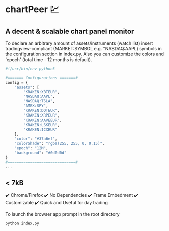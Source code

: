# chartPeer :chart:
## A decent & scalable chart panel monitor
To declare an arbitrary amount of assets/instruments (watch list) insert tradingview-compliant (MARKET:SYMBOL e.g. "NASDAQ:AAPL)
symbols in the configuration section in index.py. Also you can customize the colors and 'epoch' (total time - 12 months is default).


```python
#!/usr/bin/env python3

#======= Configurations =======#
config = {
    "assets": [
        "KRAKEN:XBTEUR",
        "NASDAQ:AAPL",
        "NASDAQ:TSLA",
        "AMEX:SPY",
        "KRAKEN:DOTEUR",
        "KRAKEN:XRPEUR",
        "KRAKEN:AAVEEUR",
        "KRAKEN:LSKEUR",
        "KRAKEN:ICXEUR"
    ],
    "color": "#37a6ef",
    "colorShade": "rgba(255, 255, 0, 0.15)",
    "epoch": "12M",
    "background": "#0d0d0d"
}
#==============================#
...
```
## < 7kB 
:heavy_check_mark: Chrome/Firefox
:heavy_check_mark: No Dependencies
:heavy_check_mark: Frame Embedment
:heavy_check_mark: Customizable
:heavy_check_mark: Quick and Useful for day trading


To launch the browser app prompt in the root directory
```python 
python index.py
```
